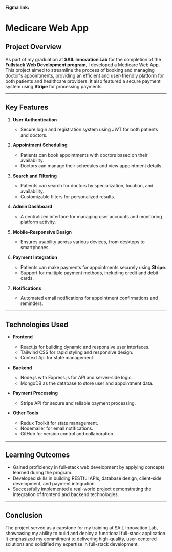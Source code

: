 #### Figma link:

# Medicare Web App

## Project Overview  
As part of my graduation at **SAIL Innovation Lab** for the completion of the **Fullstack Web Development program**, I developed a Medicare Web App. This project aimed to streamline the process of booking and managing doctor's appointments, providing an efficient and user-friendly platform for both patients and healthcare providers. It also featured a secure payment system using **Stripe** for processing payments.

---

## Key Features  
1. **User Authentication**  
   - Secure login and registration system using JWT for both patients and doctors.  

2. **Appointment Scheduling**  
   - Patients can book appointments with doctors based on their availability.  
   - Doctors can manage their schedules and view appointment details.  

3. **Search and Filtering**  
   - Patients can search for doctors by specialization, location, and availability.  
   - Customizable filters for personalized results.  

4. **Admin Dashboard**  
   - A centralized interface for managing user accounts and monitoring platform activity.  

5. **Mobile-Responsive Design**  
   - Ensures usability across various devices, from desktops to smartphones.  

6. **Payment Integration**  
   - Patients can make payments for appointments securely using **Stripe**.  
   - Support for multiple payment methods, including credit and debit cards.  

7. **Notifications**  
   - Automated email notifications for appointment confirmations and reminders.

---

## Technologies Used  
- **Frontend**  
  - React.js for building dynamic and responsive user interfaces.  
  - Tailwind CSS for rapid styling and responsive design.
  - Context Api for state management  

- **Backend**  
  - Node.js with Express.js for API and server-side logic.  
  - MongoDB as the database to store user and appointment data.  

- **Payment Processing**  
  - Stripe API for secure and reliable payment processing.  

- **Other Tools**  
  - Redux Toolkit for state management.  
  - Nodemailer for email notifications.  
  - GitHub for version control and collaboration.

---

## Learning Outcomes  
- Gained proficiency in full-stack web development by applying concepts learned during the program.  
- Developed skills in building RESTful APIs, database design, client-side development, and payment integration.  
- Successfully implemented a real-world project demonstrating the integration of frontend and backend technologies.

---

## Conclusion  
The project served as a capstone for my training at SAIL Innovation Lab, showcasing my ability to build and deploy a functional full-stack application. It emphasized my commitment to delivering high-quality, user-centered solutions and solidified my expertise in full-stack development.


